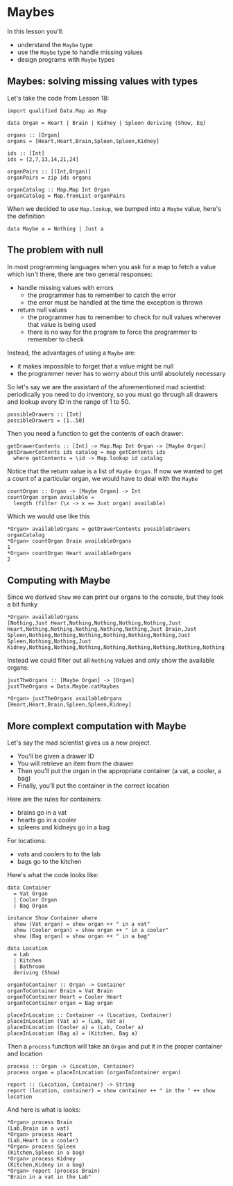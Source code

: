 # Maybes

In this lesson you'll:

- understand the `Maybe` type
- use the `Maybe` type to handle missing values
- design programs with `Maybe` types

## Maybes: solving missing values with types

Let's take the code from Lesson 18:

```
import qualified Data.Map as Map

data Organ = Heart | Brain | Kidney | Spleen deriving (Show, Eq)

organs :: [Organ]
organs = [Heart,Heart,Brain,Spleen,Spleen,Kidney]

ids :: [Int]
ids = [2,7,13,14,21,24]

organPairs :: [(Int,Organ)]
organPairs = zip ids organs

organCatalog :: Map.Map Int Organ
organCatalog = Map.fromList organPairs
```

When we decided to use `Map.lookup`, we bumped into a `Maybe` value, here's
the definition

```
data Maybe a = Nothing | Just a
```

## The problem with null

In most programming languages when you ask for a map to fetch a value which
isn't there, there are two general responses:

- handle missing values with errors
  - the programmer has to remember to catch the error
  - the error must be handled at the time the exception is thrown
- return null values
  - the programmer has to remember to check for null values wherever that
    value is being used
  - there is no way for the program to force the programmer to remember to
    check

Instead, the advantages of using a `Maybe` are:

- it makes impossible to forget that a value might be null
- the programmer never has to worry about this until absolutely necessary

So let's say we are the assistant of the aforementioned mad scientist:
periodically you need to do inventory, so you must go through all drawers
and lookup every ID in the range of 1 to 50.

```
possibleDrawers :: [Int]
possibleDrawers = [1..50]
```

Then you need a function to get the contents of each drawer:

```
getDrawerContents :: [Int] -> Map.Map Int Organ -> [Maybe Organ]
getDrawerContents ids catalog = map getContents ids
  where getContents = \id -> Map.lookup id catalog
```

Notice that the return value is a list of `Maybe Organ`. If now we wanted
to get a count of a particular organ, we would have to deal with the
`Maybe`

```
countOrgan :: Organ -> [Maybe Organ] -> Int
countOrgan organ available =
  length (filter (\x -> x == Just organ) available)
```

Which we would use like this

```
*Organ> availableOrgans = getDrawerContents possibleDrawers organCatalog
*Organ> countOrgan Brain availableOrgans
1
*Organ> countOrgan Heart availableOrgans
2
```

## Computing with Maybe

Since we derived `Show` we can print our organs to the console, but they
look a bit funky

```
*Organ> availableOrgans
[Nothing,Just Heart,Nothing,Nothing,Nothing,Nothing,Just Heart,Nothing,Nothing,Nothing,Nothing,Nothing,Just Brain,Just Spleen,Nothing,Nothing,Nothing,Nothing,Nothing,Nothing,Just Spleen,Nothing,Nothing,Just Kidney,Nothing,Nothing,Nothing,Nothing,Nothing,Nothing,Nothing,Nothing,Nothing,Nothing,Nothing,Nothing,Nothing,Nothing,Nothing,Nothing,Nothing,Nothing,Nothing,Nothing,Nothing,Nothing,Nothing,Nothing,Nothing,Nothing]
```

Instead we could filter out all `Nothing` values and only show the
available organs:

```
justTheOrgans :: [Maybe Organ] -> [Organ]
justTheOrgans = Data.Maybe.catMaybes

*Organ> justTheOrgans availableOrgans
[Heart,Heart,Brain,Spleen,Spleen,Kidney]
```

## More complext computation with Maybe

Let's say the mad scientist gives us a new project.

- You'll be given a drawer ID
- You will retrieve an item from the drawer
- Then you'll put the organ in the appropriate container (a vat, a cooler,
  a bag)
- Finally, you'll put the container in the correct location

Here are the rules for containers:

- brains go in a vat
- hearts go in a cooler
- spleens and kidneys go in a bag

For locations:

- vats and coolers to to the lab
- bags go to the kitchen

Here's what the code looks like:

```
data Container
  = Vat Organ
  | Cooler Organ
  | Bag Organ

instance Show Container where
  show (Vat organ) = show organ ++ " in a vat"
  show (Cooler organ) = show organ ++ " in a cooler"
  show (Bag organ) = show organ ++ " in a bag"

data Location
  = Lab
  | Kitchen
  | Bathroom
  deriving (Show)

organToContainer :: Organ -> Container
organToContainer Brain = Vat Brain
organToContainer Heart = Cooler Heart
organToContainer organ = Bag organ

placeInLocation :: Container -> (Location, Container)
placeInLocation (Vat a) = (Lab, Vat a)
placeInLocation (Cooler a) = (Lab, Cooler a)
placeInLocation (Bag a) = (Kitchen, Bag a)
```

Then a `process` function will take an `Organ` and put it in the proper
container and location

```
process :: Organ -> (Location, Container)
process organ = placeInLocation (organToContainer organ)

report :: (Location, Container) -> String
report (location, container) = show container ++ " in the " ++ show location
```

And here is what is looks:

```
*Organ> process Brain
(Lab,Brain in a vat)
*Organ> process Heart
(Lab,Heart in a cooler)
*Organ> process Spleen
(Kitchen,Spleen in a bag)
*Organ> process Kidney
(Kitchen,Kidney in a bag)
*Organ> report (process Brain)
"Brain in a vat in the Lab"
```
